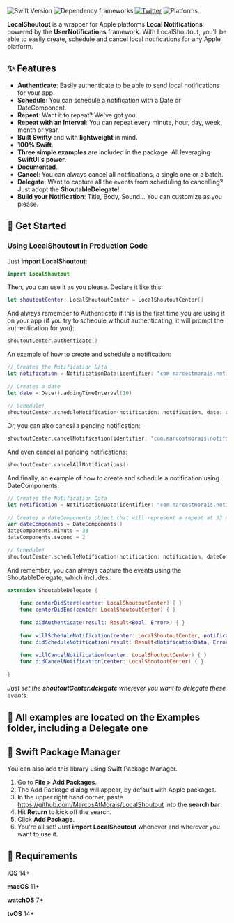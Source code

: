 ![Swift Version](https://img.shields.io/badge/Swift-5.5-F16D39.svg?style=flat) ![Dependency frameworks](https://img.shields.io/badge/Supports-_Swift_Package_Manager-F16D39.svg?style=flat) [![Twitter](https://img.shields.io/badge/twitter-@marcostmorais-blue.svg?style=flat)](https://twitter.com/marcostmorais) ![Platforms](https://img.shields.io/badge/platforms-iOS%20%7C%20macOS%20%7C%20watchOS%20%7C%20tvOS%20%7C%20iPadOS-blue)

**LocalShoutout** is a wrapper for Apple platforms **Local Notifications**, powered by the **UserNotifications** framework. With LocalShoutout, you'll be able to easily create, schedule and cancel local notifications for any Apple platform.

## ✨ Features

- **Authenticate**: Easily authenticate to be able to send local notifications for your app.
- **Schedule**: You can schedule a notification with a Date or DateComponent.
- **Repeat**: Want it to repeat? We've got you.
- **Repeat with an Interval**: You can repeat every minute, hour, day, week, month or year.
- **Built Swifty** and with **lightweight** in mind.
- **100% Swift**.
- **Three simple examples** are included in the package. All leveraging **SwiftUI's power**.
- **Documented**.
- **Cancel**: You can always cancel all notifications, a single one or a batch.
- **Delegate**: Want to capture all the events from scheduling to cancelling? Just adopt the **ShoutableDelegate**!
- **Build your Notification**: Title, Body, Sound... You can customize as you please.

## 🚀 Get Started

### Using LocalShoutout in Production Code
Just **import LocalShoutout**:

```swift
import LocalShoutout
```

Then, you can use it as you please. Declare it like this:

```swift
let shoutoutCenter: LocalShoutoutCenter = LocalShoutoutCenter()
```

And always remember to Authenticate if this is the first time you are using it on your app (if you try to schedule without authenticating, it will prompt the authentication for you):
```swift
shoutoutCenter.authenticate()
```

An example of how to create and schedule a notification:
```swift
// Creates the Notification Data
let notification = NotificationData(identifier: "com.marcostmorais.notifications.tenSecondsFromNow", title: "Let's Go!", body: "This is a notification")
        
// Creates a date
let date = Date().addingTimeInterval(10)
        
// Schedule!
shoutoutCenter.scheduleNotification(notification: notification, date: date, repeats: false)
```

Or, you can also cancel a pending notification:


```swift
shoutoutCenter.cancelNotification(identifier: "com.marcostmorais.notifications.tenSecondsFromNow")
```

And even cancel all pending notifications:


```swift
shoutoutCenter.cancelAllNotifications()
```

And finally, an example of how to create and schedule a notification using DateComponents:
```swift
// Creates the Notification Data
let notification = NotificationData(identifier: "com.marcostmorais.notifications.test", title: "Let's Go!", body: "This is a notification")
        
// Creates a dateComponents object that will represent a repeat at 33 minutes and 2 seconds every hour
var dateComponents = DateComponents()
dateComponents.minute = 33
dateComponents.second = 2
    
// Schedule!
shoutoutCenter.scheduleNotification(notification: notification, dateComponents: dateComponents, repeats: true, repeatInterval: .hour)
```

And remember, you can always capture the events using the ShoutableDelegate, which includes:

```swift
extension ShoutableDelegate {
    
    func centerDidStart(center: LocalShoutoutCenter) { }
    func centerDidEnd(center: LocalShoutoutCenter) { }
    
    func didAuthenticate(result: Result<Bool, Error>) { }
    
    func willScheduleNotification(center: LocalShoutoutCenter, notification: NotificationData) { }
    func didScheduleNotification(result: Result<NotificationData, Error>) { }
    
    func willCancelNotification(center: LocalShoutoutCenter) { }
    func didCancelNotification(center: LocalShoutoutCenter) { }
    
}
```
*Just set the **shoutoutCenter.delegate** wherever you want to delegate these events*.

## 📲 All examples are located on the Examples folder, including a Delegate one

## 🔨 Swift Package Manager

You can also add this library using Swift Package Manager.

1. Go to **File > Add Packages**.
2. The Add Package dialog will appear, by default with Apple packages.
3. In the upper right hand corner, paste https://github.com/MarcosAtMorais/LocalShoutout into the **search bar**.
4. Hit **Return** to kick off the search.
5. Click **Add Package**.
6. You're all set! Just **import LocalShoutout** whenever and wherever you want to use it.

## 🌟 Requirements

**iOS** 14+

**macOS** 11+

**watchOS** 7+

**tvOS** 14+
